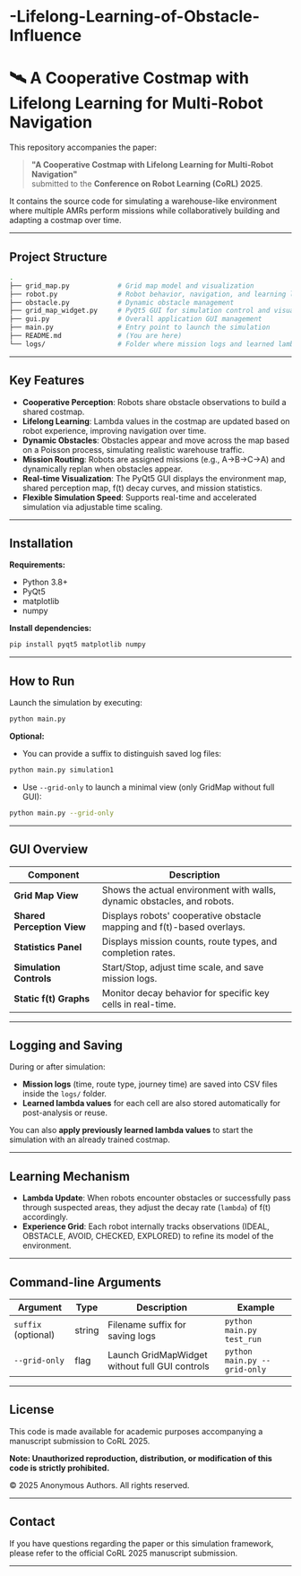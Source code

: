 # -Lifelong-Learning-of-Obstacle-Influence

# 🛰 A Cooperative Costmap with Lifelong Learning for Multi-Robot Navigation

This repository accompanies the paper:

> **"A Cooperative Costmap with Lifelong Learning for Multi‑Robot Navigation"**  
> submitted to the **Conference on Robot Learning (CoRL) 2025**.

It contains the source code for simulating a warehouse-like environment where multiple AMRs perform missions while collaboratively building and adapting a costmap over time.

---

## Project Structure

```bash
.
├── grid_map.py            # Grid map model and visualization
├── robot.py               # Robot behavior, navigation, and learning logic
├── obstacle.py            # Dynamic obstacle management
├── grid_map_widget.py     # PyQt5 GUI for simulation control and visualization
├── gui.py                 # Overall application GUI management
├── main.py                # Entry point to launch the simulation
├── README.md              # (You are here)
└── logs/                  # Folder where mission logs and learned lambda values are saved
```

---

## Key Features

- **Cooperative Perception**: Robots share obstacle observations to build a shared costmap.
- **Lifelong Learning**: Lambda values in the costmap are updated based on robot experience, improving navigation over time.
- **Dynamic Obstacles**: Obstacles appear and move across the map based on a Poisson process, simulating realistic warehouse traffic.
- **Mission Routing**: Robots are assigned missions (e.g., A→B→C→A) and dynamically replan when obstacles appear.
- **Real-time Visualization**: The PyQt5 GUI displays the environment map, shared perception map, f(t) decay curves, and mission statistics.
- **Flexible Simulation Speed**: Supports real-time and accelerated simulation via adjustable time scaling.

---

## Installation

**Requirements:**

- Python 3.8+
- PyQt5
- matplotlib
- numpy

**Install dependencies:**

```bash
pip install pyqt5 matplotlib numpy
```

---

## How to Run

Launch the simulation by executing:

```bash
python main.py
```

**Optional:**

- You can provide a suffix to distinguish saved log files:

```bash
python main.py simulation1
```

- Use `--grid-only` to launch a minimal view (only GridMap without full GUI):

```bash
python main.py --grid-only
```

---

## GUI Overview

| Component                  | Description                                                              |
|-----------------------------|--------------------------------------------------------------------------|
| **Grid Map View**           | Shows the actual environment with walls, dynamic obstacles, and robots. |
| **Shared Perception View**  | Displays robots' cooperative obstacle mapping and f(t)-based overlays.  |
| **Statistics Panel**        | Displays mission counts, route types, and completion rates.             |
| **Simulation Controls**     | Start/Stop, adjust time scale, and save mission logs.                    |
| **Static f(t) Graphs**       | Monitor decay behavior for specific key cells in real-time.             |

---

## Logging and Saving

During or after simulation:

- **Mission logs** (time, route type, journey time) are saved into CSV files inside the `logs/` folder.
- **Learned lambda values** for each cell are also stored automatically for post-analysis or reuse.

You can also **apply previously learned lambda values** to start the simulation with an already trained costmap.

---

## Learning Mechanism

- **Lambda Update**: When robots encounter obstacles or successfully pass through suspected areas, they adjust the decay rate (`lambda`) of f(t) accordingly.
- **Experience Grid**: Each robot internally tracks observations (IDEAL, OBSTACLE, AVOID, CHECKED, EXPLORED) to refine its model of the environment.

---

## Command-line Arguments

| Argument           | Type    | Description                                   | Example                         |
|--------------------|---------|-----------------------------------------------|---------------------------------|
| `suffix` (optional) | string  | Filename suffix for saving logs               | `python main.py test_run`       |
| `--grid-only`       | flag    | Launch GridMapWidget without full GUI controls| `python main.py --grid-only`    |

---

## License

This code is made available for academic purposes accompanying a manuscript submission to CoRL 2025.

**Note: Unauthorized reproduction, distribution, or modification of this code is strictly prohibited.**

© 2025 Anonymous Authors. All rights reserved.

---

## Contact

If you have questions regarding the paper or this simulation framework, please refer to the official CoRL 2025 manuscript submission.

---

